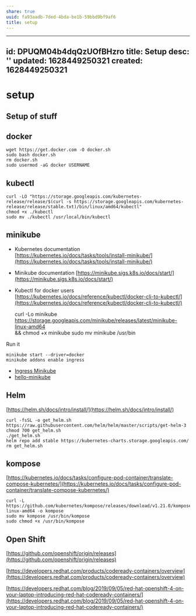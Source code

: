 ```yaml
---
share: true
uuid: fa93aadb-7ded-4bda-be1b-59bbd9bf9af6
title: setup
---
```

---
id: DPUQM04b4dqQzUOfBHzro
title: Setup
desc: ''
updated: 1628449250321
created: 1628449250321
---
# setup
Setup of stuff
--------------

docker
------

    wget https://get.docker.com -O docker.sh
    sudo bash docker.sh
    rm docker.sh
    sudo usermod -aG docker USERNAME
    

kubectl
-------

    curl -LO "https://storage.googleapis.com/kubernetes-release/release/$(curl -s https://storage.googleapis.com/kubernetes-release/release/stable.txt)/bin/linux/amd64/kubectl"
    chmod +x ./kubectl
    sudo mv ./kubectl /usr/local/bin/kubectl
    

minikube
--------

*   Kubernetes documentation [https://kubernetes.io/docs/tasks/tools/install-minikube/](https://kubernetes.io/docs/tasks/tools/install-minikube/)
*   Minikube documentation [https://minikube.sigs.k8s.io/docs/start/](https://minikube.sigs.k8s.io/docs/start/)
*   Kubectl for docker users [https://kubernetes.io/docs/reference/kubectl/docker-cli-to-kubectl/](https://kubernetes.io/docs/reference/kubectl/docker-cli-to-kubectl/)

    curl -Lo minikube https://storage.googleapis.com/minikube/releases/latest/minikube-linux-amd64 \
    && chmod +x minikube
    sudo mv minikube /usr/bin
    

Run it

    minikube start --driver=docker
    minikube addons enable ingress
    

*   [Ingress Minikube](https://kubernetes.io/docs/tasks/access-application-cluster/ingress-minikube/)
*   [hello-minikube](https://kubernetes.io/docs/tutorials/hello-minikube/)

Helm
----

[https://helm.sh/docs/intro/install/](https://helm.sh/docs/intro/install/)

    curl -fsSL -o get_helm.sh https://raw.githubusercontent.com/helm/helm/master/scripts/get-helm-3
    chmod 700 get_helm.sh
    ./get_helm.sh
    helm repo add stable https://kubernetes-charts.storage.googleapis.com/
    rm get_helm.sh
    

kompose
-------

[https://kubernetes.io/docs/tasks/configure-pod-container/translate-compose-kubernetes/](https://kubernetes.io/docs/tasks/configure-pod-container/translate-compose-kubernetes/)

    curl -L https://github.com/kubernetes/kompose/releases/download/v1.21.0/kompose-linux-amd64 -o kompose
    sudo mv kompose /usr/bin/kompose
    sudo chmod +x /usr/bin/kompose
    

Open Shift
----------

[https://github.com/openshift/origin/releases](https://github.com/openshift/origin/releases)

[https://developers.redhat.com/products/codeready-containers/overview](https://developers.redhat.com/products/codeready-containers/overview)

[https://developers.redhat.com/blog/2019/09/05/red-hat-openshift-4-on-your-laptop-introducing-red-hat-codeready-containers/](https://developers.redhat.com/blog/2019/09/05/red-hat-openshift-4-on-your-laptop-introducing-red-hat-codeready-containers/)